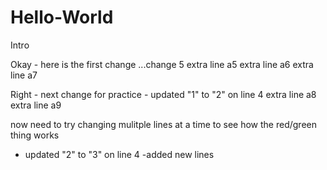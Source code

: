 # Hello-World
Intro

Okay - here is the first change ...change 5
extra line a5
extra line a6
extra line a7


Right - next change for practice - updated "1" to "2" on line 4
extra line a8
extra line a9

now need to try changing mulitple lines at a time to see how the red/green thing works
- updated "2" to "3" on line 4
-added new lines

